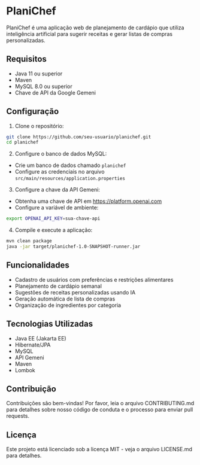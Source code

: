 # PlaniChef

PlaniChef é uma aplicação web de planejamento de cardápio que utiliza inteligência artificial para sugerir receitas e gerar listas de compras personalizadas.

## Requisitos

- Java 11 ou superior
- Maven
- MySQL 8.0 ou superior
- Chave de API da Google Gemeni

## Configuração

1. Clone o repositório:
```bash
git clone https://github.com/seu-usuario/planichef.git
cd planichef
```

2. Configure o banco de dados MySQL:
- Crie um banco de dados chamado `planichef`
- Configure as credenciais no arquivo `src/main/resources/application.properties`

3. Configure a chave da API Gemeni:
- Obtenha uma chave de API em https://platform.openai.com
- Configure a variável de ambiente:
```bash
export OPENAI_API_KEY=sua-chave-api
```

4. Compile e execute a aplicação:
```bash
mvn clean package
java -jar target/planichef-1.0-SNAPSHOT-runner.jar
```

## Funcionalidades

- Cadastro de usuários com preferências e restrições alimentares
- Planejamento de cardápio semanal
- Sugestões de receitas personalizadas usando IA
- Geração automática de lista de compras
- Organização de ingredientes por categoria

## Tecnologias Utilizadas

- Java EE (Jakarta EE)
- Hibernate/JPA
- MySQL
- API Gemeni
- Maven
- Lombok

## Contribuição

Contribuições são bem-vindas! Por favor, leia o arquivo CONTRIBUTING.md para detalhes sobre nosso código de conduta e o processo para enviar pull requests.

## Licença

Este projeto está licenciado sob a licença MIT - veja o arquivo LICENSE.md para detalhes. 
